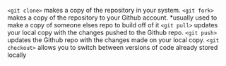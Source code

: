 `<git clone>` makes a copy of the repository in your system.
`<git fork>` makes a copy of the repository to your Github account.
*usually used to make a copy of someone elses repo to build off of it
`<git pull>` updates your local copy with the changes pushed to the Github repo.
`<git push>` updates the Github repo with the changes made on your local copy.
`<git checkout>` allows you to switch between versions of code already stored locally